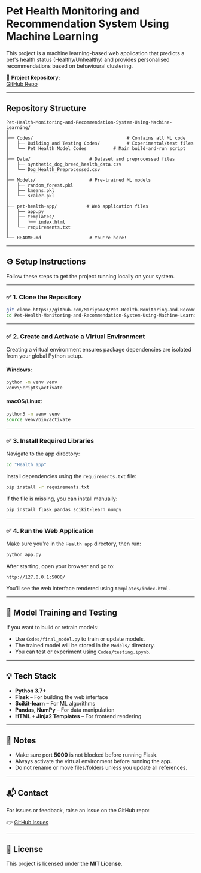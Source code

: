 # Pet Health Monitoring and Recommendation System Using Machine Learning

This project is a machine learning-based web application that predicts a pet's health status (Healthy/Unhealthy) and provides personalised recommendations based on behavioural clustering.

🔗 **Project Repository:**  
[GitHub Repo](https://github.com/Mariyam73/Pet-Health-Monitoring-and-Recommendation-System-Using-Machine-Learning/tree/main)

---

## Repository Structure

```plaintext
Pet-Health-Monitoring-and-Recommendation-System-Using-Machine-Learning/
│
├── Codes/                                   # Contains all ML code
│   ├── Building and Testing Codes/          # Experimental/test files
│   └── Pet Health Model Codes          # Main build-and-run script
│
├── Data/                      # Dataset and preprocessed files
│   ├── synthetic_dog_breed_health_data.csv
│   └── Dog_Health_Preprocessed.csv
│
├── Models/                    # Pre-trained ML models
│   ├── random_forest.pkl
│   ├── kmeans.pkl
│   └── scaler.pkl
│
├── pet-health-app/           # Web application files
│   ├── app.py
│   ├── templates/
│   │   └── index.html
│   └── requirements.txt
│
└── README.md                  # You're here!

```

---

## ⚙️ Setup Instructions

Follow these steps to get the project running locally on your system.

---

### ✅ 1. Clone the Repository

```bash
git clone https://github.com/Mariyam73/Pet-Health-Monitoring-and-Recommendation-System-Using-Machine-Learning.git
cd Pet-Health-Monitoring-and-Recommendation-System-Using-Machine-Learning
```

---

### ✅ 2. Create and Activate a Virtual Environment

Creating a virtual environment ensures package dependencies are isolated from your global Python setup.

#### Windows:

```bash
python -m venv venv
venv\Scripts\activate
```

#### macOS/Linux:

```bash
python3 -m venv venv
source venv/bin/activate
```

---

### ✅ 3. Install Required Libraries

Navigate to the app directory:

```bash
cd "Health app"
```

Install dependencies using the `requirements.txt` file:

```bash
pip install -r requirements.txt
```

If the file is missing, you can install manually:

```bash
pip install flask pandas scikit-learn numpy
```

---

### ✅ 4. Run the Web Application

Make sure you're in the `Health app` directory, then run:

```bash
python app.py
```

After starting, open your browser and go to:

```
http://127.0.0.1:5000/
```

You’ll see the web interface rendered using `templates/index.html`.

---

## 🧠 Model Training and Testing

If you want to build or retrain models:

- Use `Codes/final_model.py` to train or update models.
- The trained model will be stored in the `Models/` directory.
- You can test or experiment using `Codes/testing.ipynb`.

---

## 💡 Tech Stack

- **Python 3.7+**
- **Flask** – For building the web interface
- **Scikit-learn** – For ML algorithms
- **Pandas, NumPy** – For data manipulation
- **HTML + Jinja2 Templates** – For frontend rendering

---

## 📝 Notes

- Make sure port **5000** is not blocked before running Flask.
- Always activate the virtual environment before running the app.
- Do not rename or move files/folders unless you update all references.

---

## 📬 Contact

For issues or feedback, raise an issue on the GitHub repo:

👉 [GitHub Issues](https://github.com/Mariyam73/Pet-Health-Monitoring-and-Recommendation-System-Using-Machine-Learning/issues)

---

## 📄 License

This project is licensed under the **MIT License**.

